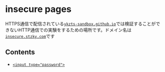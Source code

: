 # insecure pages

HTTPS通信で配信されている[`ykzts-sandbox.github.io`][ykzts-sandbox.github.io]では検証することができないHTTP通信での実験をするための場所です。ドメイン名は[`insecure.stzky.com`][insecure.stzky.com]です

## Contents

- [`<input type="password">`](./password/)

[ykzts-sandbox.github.io]: https://ykzts-sandbox.github.io/
[insecure.stzky.com]: http://insecure.stzky.com/
